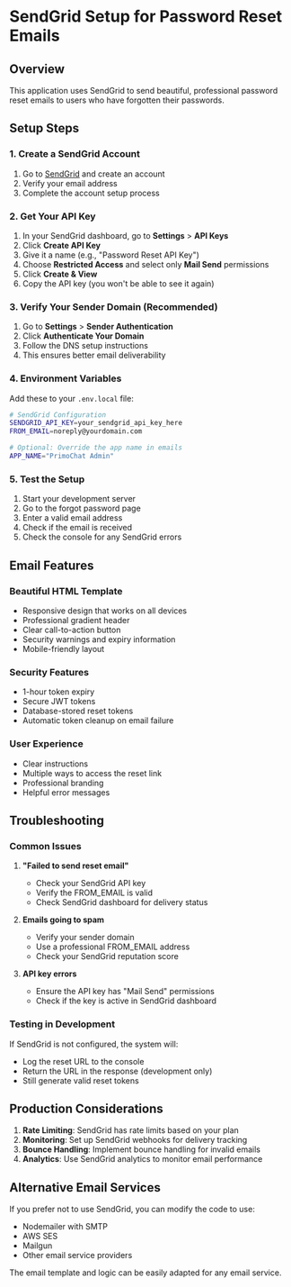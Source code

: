 # SendGrid Setup for Password Reset Emails

## Overview
This application uses SendGrid to send beautiful, professional password reset emails to users who have forgotten their passwords.

## Setup Steps

### 1. Create a SendGrid Account
1. Go to [SendGrid](https://sendgrid.com/) and create an account
2. Verify your email address
3. Complete the account setup process

### 2. Get Your API Key
1. In your SendGrid dashboard, go to **Settings** > **API Keys**
2. Click **Create API Key**
3. Give it a name (e.g., "Password Reset API Key")
4. Choose **Restricted Access** and select only **Mail Send** permissions
5. Click **Create & View**
6. Copy the API key (you won't be able to see it again)

### 3. Verify Your Sender Domain (Recommended)
1. Go to **Settings** > **Sender Authentication**
2. Click **Authenticate Your Domain**
3. Follow the DNS setup instructions
4. This ensures better email deliverability

### 4. Environment Variables
Add these to your `.env.local` file:

```bash
# SendGrid Configuration
SENDGRID_API_KEY=your_sendgrid_api_key_here
FROM_EMAIL=noreply@yourdomain.com

# Optional: Override the app name in emails
APP_NAME="PrimoChat Admin"
```

### 5. Test the Setup
1. Start your development server
2. Go to the forgot password page
3. Enter a valid email address
4. Check if the email is received
5. Check the console for any SendGrid errors

## Email Features

### Beautiful HTML Template
- Responsive design that works on all devices
- Professional gradient header
- Clear call-to-action button
- Security warnings and expiry information
- Mobile-friendly layout

### Security Features
- 1-hour token expiry
- Secure JWT tokens
- Database-stored reset tokens
- Automatic token cleanup on email failure

### User Experience
- Clear instructions
- Multiple ways to access the reset link
- Professional branding
- Helpful error messages

## Troubleshooting

### Common Issues

1. **"Failed to send reset email"**
   - Check your SendGrid API key
   - Verify the FROM_EMAIL is valid
   - Check SendGrid dashboard for delivery status

2. **Emails going to spam**
   - Verify your sender domain
   - Use a professional FROM_EMAIL address
   - Check your SendGrid reputation score

3. **API key errors**
   - Ensure the API key has "Mail Send" permissions
   - Check if the key is active in SendGrid dashboard

### Testing in Development
If SendGrid is not configured, the system will:
- Log the reset URL to the console
- Return the URL in the response (development only)
- Still generate valid reset tokens

## Production Considerations

1. **Rate Limiting**: SendGrid has rate limits based on your plan
2. **Monitoring**: Set up SendGrid webhooks for delivery tracking
3. **Bounce Handling**: Implement bounce handling for invalid emails
4. **Analytics**: Use SendGrid analytics to monitor email performance

## Alternative Email Services

If you prefer not to use SendGrid, you can modify the code to use:
- Nodemailer with SMTP
- AWS SES
- Mailgun
- Other email service providers

The email template and logic can be easily adapted for any email service.

